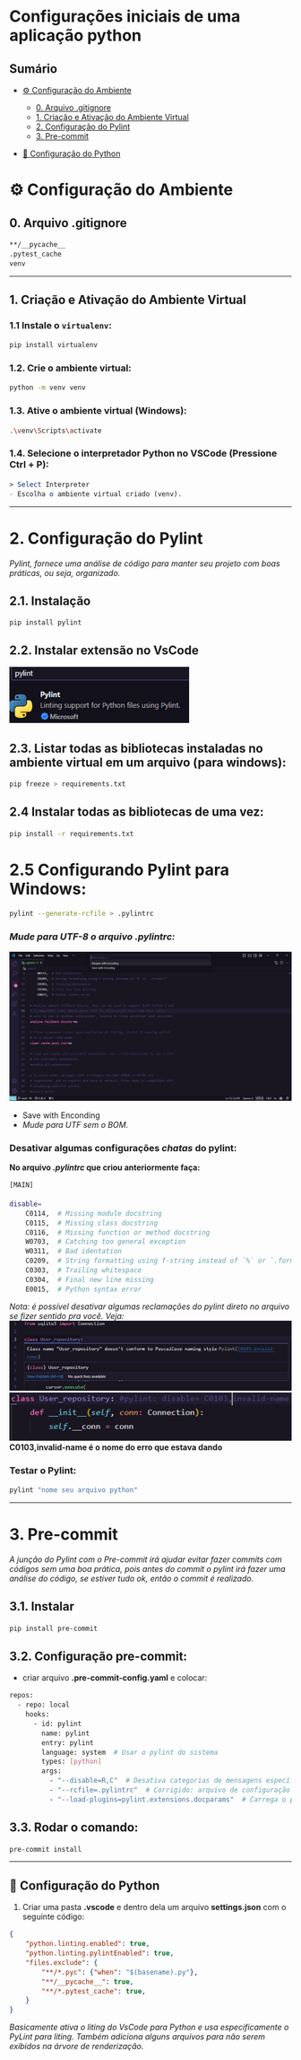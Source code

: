 # Configurações iniciais de uma aplicação python

## Sumário
- [⚙️ Configuração do Ambiente](#️-configuração-do-ambiente)
  - [0. Arquivo .gitignore](#0-arquivo-gitignore)
  - [1. Criação e Ativação do Ambiente Virtual](#1-Criação-e-Ativação-do-Ambiente-Virtual)
  - [2. Configuração do Pylint](#2-Configuração-do-Pylint)
  - [3. Pre-commit](#3-Pre-commit)

- [🐍 Configuração do Python](#🐍-Configuração-do-Python)


# ⚙️ Configuração do Ambiente

## 0. Arquivo .gitignore
```bash
**/__pycache__
.pytest_cache
venv
```
---

## 1. Criação e Ativação do Ambiente Virtual

### 1.1 **Instale o `virtualenv`**:
```bash
pip install virtualenv
```

### 1.2. Crie o ambiente virtual:
```bash
python -m venv venv
``` 

### 1.3. Ative o ambiente virtual (Windows):
```bash
.\venv\Scripts\activate
```

### 1.4. Selecione o interpretador Python no VSCode (Pressione Ctrl + P):
```mathematica
> Select Interpreter
- Escolha o ambiente virtual criado (venv).
```

---

# 2. Configuração do Pylint
*Pylint, fornece uma análise de código para manter seu projeto com boas práticas, ou seja, organizado.*
## 2.1. Instalação
```
pip install pylint
```

## 2.2. Instalar extensão  no VsCode
![alt text]({A5CDF32F-9145-4A2C-9D44-C302A366411E}.png)

## 2.3. Listar todas as bibliotecas instaladas no ambiente virtual em um arquivo **(para windows)**:
```bash
pip freeze > requirements.txt
```
## 2.4 Instalar todas as bibliotecas de uma vez:
```bash
pip install -r requirements.txt
```

# 2.5 Configurando Pylint para Windows:

```bash
pylint --generate-rcfile > .pylintrc
```
### *Mude para UTF-8 o arquivo .pylintrc:*
![alt text]({E7889561-F122-4AF0-A150-4E5804065E7A}.png)
- Save with Enconding
- *Mude para UTF *sem* o BOM.*

### Desativar algumas configurações *chatas* do pylint:
**No arquivo *.pylintrc* que criou anteriormente faça:**
```bash
[MAIN]

disable=
    C0114,  # Missing module docstring
    C0115,  # Missing class docstring
    C0116,  # Missing function or method docstring
    W0703,  # Catching too general exception
    W0311,  # Bad identation
    C0209,  # String formatting using f-string instead of `%` or `.format()`
    C0303,  # Trailing whitespace
    C0304,  # Final new line missing
    E0015,  # Python syntax error
```
*Nota: é possível desativar algumas reclamações do pylint direto no arquivo se fizer sentido pra você. Veja:*
![alt text]({0DBABCE7-2B08-4112-B90C-E63CC89726DC}.png)
![alt text]({751C740F-8607-4602-8922-DE5CDC933FF4}.png)
**C0103,invalid-name é o nome do erro que estava dando**
### Testar o Pylint:
```bash
pylint "nome seu arquivo python"
```

---

# 3. Pre-commit
*A junção do Pylint com o Pre-commit irá ajudar evitar fazer commits com códigos sem uma boa prática, pois antes do commit o pylint irá fazer uma análise do código, se estiver tudo ok, então o commit é realizado.*
## 3.1. Instalar
```bash
pip install pre-commit
```
## 3.2. Configuração pre-commit:
- criar arquivo **.pre-commit-config.yaml** e colocar:
```bash
repos:
  - repo: local
    hooks:
      - id: pylint
        name: pylint
        entry: pylint
        language: system  # Usar o pylint do sistema
        types: [python]
        args:
          - "--disable=R,C"  # Desativa categorias de mensagens específicas
          - "--rcfile=.pylintrc"  # Corrigido: arquivo de configuração do pylint
          - "--load-plugins=pylint.extensions.docparams"  # Carrega o plugin docparams
```
## 3.3. Rodar o comando:
```bash
pre-commit install
```

---

## 🐍 Configuração do Python
1. Criar uma pasta **.vscode** e dentro dela um arquivo **settings.json** com o seguinte código:
```json
{
    "python.linting.enabled": true,
    "python.linting.pylintEnabled": true,
    "files.exclude": {
        "**/*.pyc": {"when": "$(basename).py"},
        "**/__pycache__": true,
        "**/*.pytest_cache": true,
    }
}
```
*Basicamente ativa o liting do VsCode para Python e usa especificamente o PyLint para liting. Também adiciona alguns arquivos para não serem exibidos na árvore de renderização.*